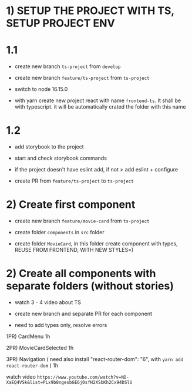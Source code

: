 # 1) SETUP THE PROJECT WITH TS, SETUP PROJECT ENV
# 1.1

* create new branch `ts-project` from `develop`

* create new branch `feature/ts-project` from `ts-project`

* switch to node 16.15.0

* with yarn create new project react with name `frontend-ts`. It shall be with typescript. it will be automatically crated the folder with this name

# 1.2

* add storybook to the project

* start and check storybook commands

* if the project doesn't have eslint add, if not > add eslint + configure

* create PR  from `feature/ts-project` to `ts-project`

# 2) Create first component
* create new branch `feature/movie-card` from `ts-project`

* create folder `components` in `src` folder

* create folder `MovieCard`, in this folder create component with types, REUSE FROM FRONTEND, WITH NEW STYLES=)

# 2) Create all components with separate folders (without stories)
*  watch 3 - 4 video about TS

*  create new branch and separate PR for each component

*  need to add types only, resolve errors

1PR) CardMenu 1h

2PR) MovieCardSelected 1h

3PR) Navigation ( need also install "react-router-dom": "6", with `yarn add react-router-dom` ) 1h

watch video `https://www.youtube.com/watch?v=ND-XaEQ4VSk&list=PLx9b8ngesbGE6j0sfH2XSbKh2Cx94DSlU`
